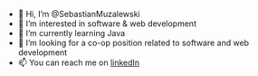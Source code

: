 - 👋 Hi, I’m @SebastianMuzalewski
- 👀 I’m interested in software & web development
- 🌱 I’m currently learning Java
- 💞️ I’m looking for a co-op position related to software and web development
- 📫 You can reach me on [linkedIn](https://www.linkedin.com/in/sebastian-muzalewski/) 

<!---
SebastianMuzalewski/SebastianMuzalewski is a ✨ special ✨ repository because its `README.md` (this file) appears on your GitHub profile.
You can click the Preview link to take a look at your changes.
--->

